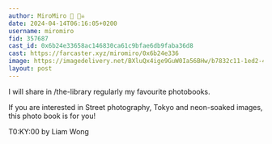 ```yaml
---
author: MiroMiro 🔵 🏴‍☠️
date: 2024-04-14T06:16:05+0200
username: miromiro
fid: 357687
cast_id: 0x6b24e33658ac146830ca61c9bfae6db9faba36d8
cast: https://farcaster.xyz/miromiro/0x6b24e336
image: https://imagedelivery.net/BXluQx4ige9GuW0Ia56BHw/b7832c11-1ed2-4c23-4f1e-dbcadee6a000/original
layout: post
---
```


I will share in /the-library regularly my favourite photobooks.

If you are interested in Street photography, Tokyo and neon-soaked images, this photo book is for you!

T0:KY:00 by Liam Wong

<img src='https://imagedelivery.net/BXluQx4ige9GuW0Ia56BHw/b7832c11-1ed2-4c23-4f1e-dbcadee6a000/original' alt='' referrerpolicy='no-referrer'/>
